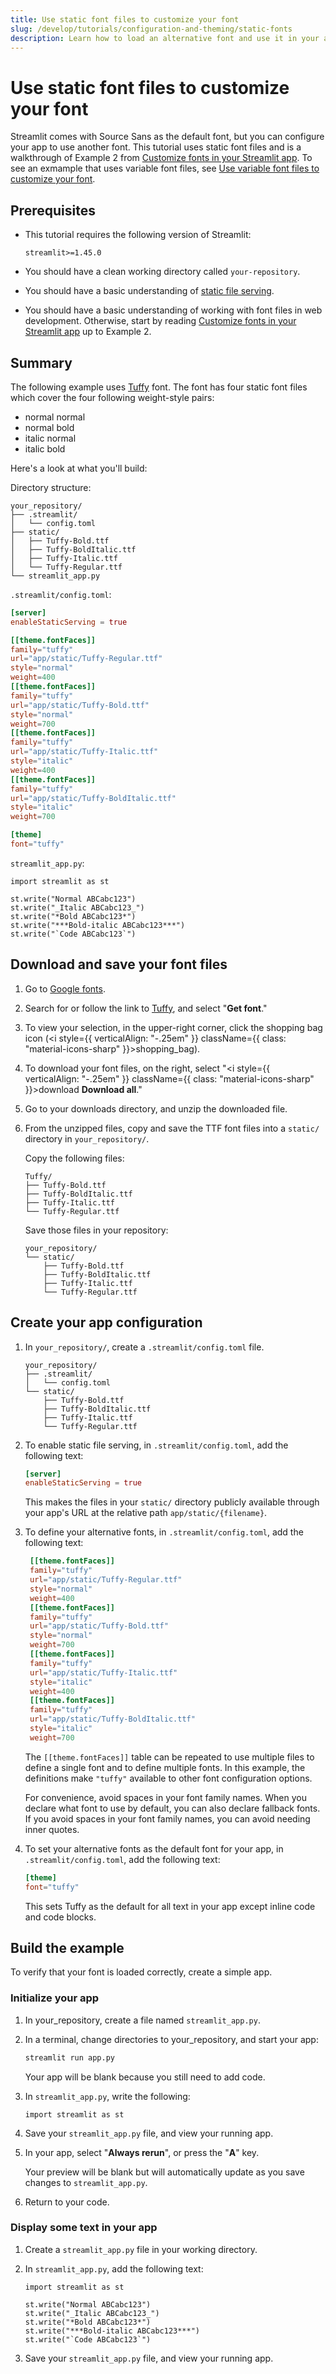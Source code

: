 ```yaml
---
title: Use static font files to customize your font
slug: /develop/tutorials/configuration-and-theming/static-fonts
description: Learn how to load an alternative font and use it in your app.
---
```


# Use static font files to customize your font

Streamlit comes with Source Sans as the default font, but you can configure your app to use another font. This tutorial uses static font files and is a walkthrough of Example 2 from [Customize fonts in your Streamlit app](/develop/concepts/configuration/theming-customize-fonts). To see an exmample that uses variable font files, see [Use variable font files to customize your font](/develop/tutorials/theming/variable-fonts).

## Prerequisites

- This tutorial requires the following version of Streamlit:

  ```text
  streamlit>=1.45.0
  ```

- You should have a clean working directory called `your-repository`.
- You should have a basic understanding of [static file serving](/develop/concepts/configuration/serving-static-files).
- You should have a basic understanding of working with font files in web development. Otherwise, start by reading [Customize fonts in your Streamlit app](/develop/concepts/configuration/theming-customize-fonts) up to Example 2.

## Summary

The following example uses [Tuffy](https://fonts.google.com/specimen/Tuffy) font. The font has four static font files which cover the four following weight-style pairs:

- normal normal
- normal bold
- italic normal
- italic bold

Here's a look at what you'll build:

<Collapse title="Complete config.toml file" expanded={false}>

Directory structure:

```none
your_repository/
├── .streamlit/
│   └── config.toml
├── static/
│   ├── Tuffy-Bold.ttf
│   ├── Tuffy-BoldItalic.ttf
│   ├── Tuffy-Italic.ttf
│   └── Tuffy-Regular.ttf
└── streamlit_app.py
```

`.streamlit/config.toml`:

```toml
[server]
enableStaticServing = true

[[theme.fontFaces]]
family="tuffy"
url="app/static/Tuffy-Regular.ttf"
style="normal"
weight=400
[[theme.fontFaces]]
family="tuffy"
url="app/static/Tuffy-Bold.ttf"
style="normal"
weight=700
[[theme.fontFaces]]
family="tuffy"
url="app/static/Tuffy-Italic.ttf"
style="italic"
weight=400
[[theme.fontFaces]]
family="tuffy"
url="app/static/Tuffy-BoldItalic.ttf"
style="italic"
weight=700

[theme]
font="tuffy"
```

`streamlit_app.py`:

```
import streamlit as st

st.write("Normal ABCabc123")
st.write("_Italic ABCabc123_")
st.write("*Bold ABCabc123*")
st.write("***Bold-italic ABCabc123***")
st.write("`Code ABCabc123`")
```

</Collapse>

## Download and save your font files

1. Go to [Google fonts](https://fonts.google.com/).

1. Search for or follow the link to [Tuffy](https://fonts.google.com/specimen/Tuffy), and select "**Get font**."

1. To view your selection, in the upper-right corner, click the shopping bag icon (<i style={{ verticalAlign: "-.25em" }} className={{ class: "material-icons-sharp" }}>shopping_bag</i>).

1. To download your font files, on the right, select "<i style={{ verticalAlign: "-.25em" }} className={{ class: "material-icons-sharp" }}>download</i> **Download all**."

1. Go to your downloads directory, and unzip the downloaded file.

1. From the unzipped files, copy and save the TTF font files into a `static/` directory in `your_repository/`.

   Copy the following files:

   ```none
   Tuffy/
   ├── Tuffy-Bold.ttf
   ├── Tuffy-BoldItalic.ttf
   ├── Tuffy-Italic.ttf
   └── Tuffy-Regular.ttf
   ```

   Save those files in your repository:

   ```none
   your_repository/
   └── static/
       ├── Tuffy-Bold.ttf
       ├── Tuffy-BoldItalic.ttf
       ├── Tuffy-Italic.ttf
       └── Tuffy-Regular.ttf
   ```

## Create your app configuration

1. In `your_repository/`, create a `.streamlit/config.toml` file.

   ```none
   your_repository/
   ├── .streamlit/
   │   └── config.toml
   └── static/
       ├── Tuffy-Bold.ttf
       ├── Tuffy-BoldItalic.ttf
       ├── Tuffy-Italic.ttf
       └── Tuffy-Regular.ttf
   ```

1. To enable static file serving, in `.streamlit/config.toml`, add the following text:

   ```toml
   [server]
   enableStaticServing = true
   ```

   This makes the files in your `static/` directory publicly available through your app's URL at the relative path `app/static/{filename}`.

1. To define your alternative fonts, in `.streamlit/config.toml`, add the following text:

   ```toml
    [[theme.fontFaces]]
    family="tuffy"
    url="app/static/Tuffy-Regular.ttf"
    style="normal"
    weight=400
    [[theme.fontFaces]]
    family="tuffy"
    url="app/static/Tuffy-Bold.ttf"
    style="normal"
    weight=700
    [[theme.fontFaces]]
    family="tuffy"
    url="app/static/Tuffy-Italic.ttf"
    style="italic"
    weight=400
    [[theme.fontFaces]]
    family="tuffy"
    url="app/static/Tuffy-BoldItalic.ttf"
    style="italic"
    weight=700
   ```

   The `[[theme.fontFaces]]` table can be repeated to use multiple files to define a single font and to define multiple fonts. In this example, the definitions make `"tuffy"` available to other font configuration options.

   <Tip>

   For convenience, avoid spaces in your font family names. When you declare what font to use by default, you can also declare fallback fonts. If you avoid spaces in your font family names, you can avoid needing inner quotes.

   </Tip>

1. To set your alternative fonts as the default font for your app, in `.streamlit/config.toml`, add the following text:

   ```toml
   [theme]
   font="tuffy"
   ```

   This sets Tuffy as the default for all text in your app except inline code and code blocks.

## Build the example

To verify that your font is loaded correctly, create a simple app.

### Initialize your app

1. In your_repository, create a file named `streamlit_app.py`.

1. In a terminal, change directories to your_repository, and start your app:

   ```bash
   streamlit run app.py
   ```

   Your app will be blank because you still need to add code.

1. In `streamlit_app.py`, write the following:

   ```
   import streamlit as st
   ```

1. Save your `streamlit_app.py` file, and view your running app.

1. In your app, select "**Always rerun**", or press the "**A**" key.

   Your preview will be blank but will automatically update as you save changes to `streamlit_app.py`.

1. Return to your code.

### Display some text in your app

1. Create a `streamlit_app.py` file in your working directory.

1. In `streamlit_app.py`, add the following text:

   ```
   import streamlit as st

   st.write("Normal ABCabc123")
   st.write("_Italic ABCabc123_")
   st.write("*Bold ABCabc123*")
   st.write("***Bold-italic ABCabc123***")
   st.write("`Code ABCabc123`")
   ```

1. Save your `streamlit_app.py` file, and view your running app.

